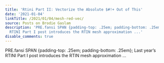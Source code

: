 ```yaml
---
title: 'Rtini Part II: Vectorize the Absolute $#!+ Out of This'
date: '2021-01-04'
linkTitle: /2021/01/04/mesh-red-vec/
source: Posts on Brodie Gaslam
description: 'PRE.fansi SPAN {padding-top: .25em; padding-bottom: .25em}; Last year’s
  RTINI Part I post introduces the RTIN mesh approximation ...'
disable_comments: true
---
```

PRE.fansi SPAN {padding-top: .25em; padding-bottom: .25em}; Last year’s RTINI Part I post introduces the RTIN mesh approximation ...